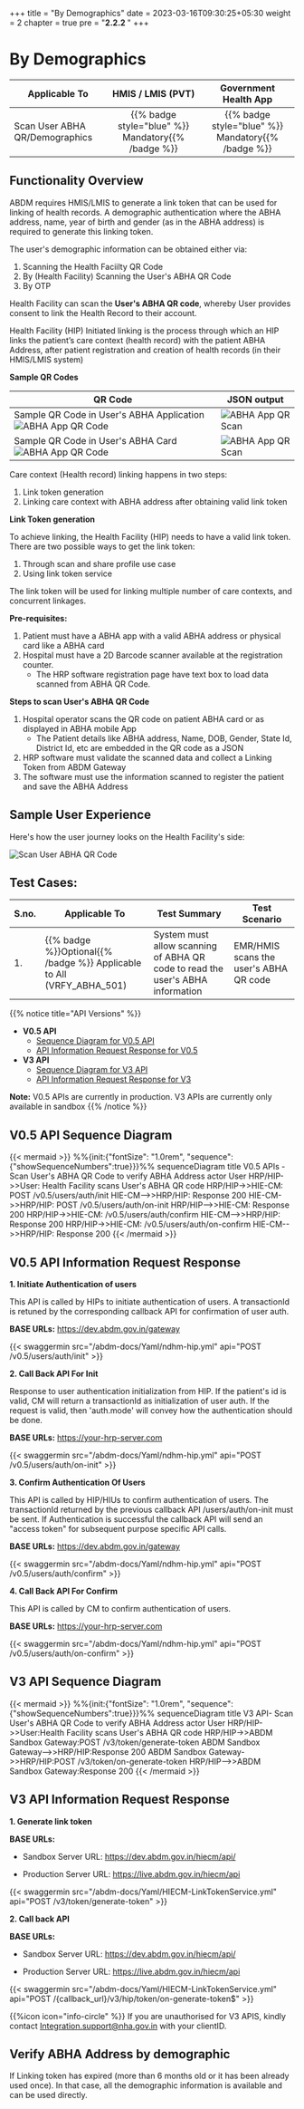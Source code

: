 +++
title = "By Demographics"
date = 2023-03-16T09:30:25+05:30
weight = 2
chapter = true
pre = "<b>2.2.2 </b>"
+++

# By Demographics
|  Applicable To                             |   HMIS / LMIS (PVT)  |   Government Health App  |    
|-------------------------------|:----------------------:|:--------------------:|
|   Scan User ABHA QR/Demographics                     |  {{% badge style="blue" %}} Mandatory{{% /badge %}}       |  {{% badge style="blue" %}} Mandatory{{% /badge %}}        |  

## Functionality Overview

ABDM requires HMIS/LMIS to generate a link token that can be used for linking of health records. A demographic authentication where the ABHA address, name, year of birth and gender (as in the ABHA address) is required to generate this linking token.

The user's demographic information can be obtained either via:
1. Scanning the Health Faciilty QR Code
2. By (Health Facility) Scanning the User's ABHA QR Code
3. By OTP

Health Facility can scan the **User's ABHA QR code**, whereby User provides consent to link the Health Record to their account.

Health Facility (HIP) Initiated linking is the process through which an HIP links the patient’s care context (health record) with the patient ABHA Address, after patient registration and creation of health records (in their HMIS/LMIS system)


**Sample QR Codes**

QR Code|JSON output
| -------- | ------- |
Sample QR Code in User's ABHA Application ![ABHA App QR Code](../abha-qr-in-app.png) | ![ABHA App QR Scan](../json-abha-app-qr-scan.png)
Sample QR Code in User's ABHA Card ![ABHA App QR Code](../abha-card-eg.png) | ![ABHA App QR Scan](../json-abha-card-qr.png)

Care context (Health record) linking happens in two steps:

1. Link token generation
2. Linking care context with ABHA address after obtaining valid link token

**Link Token generation**

To achieve linking, the Health Facility (HIP) needs to have a valid link token. There are two possible ways to get the link token:
1. Through scan and share profile use case
2. Using link token service

The link token will be used for linking multiple number of care contexts, and concurrent linkages.

**Pre-requisites:**
1. Patient must have a ABHA app with a valid ABHA address or physical card like a ABHA card
2. Hospital must have a 2D Barcode scanner available at the registration counter.
	- The HRP software registration page have text box to load data scanned from ABHA QR Code.

**Steps to scan User's ABHA QR Code**

1. Hospital operator scans the QR code on patient ABHA card or as displayed in ABHA mobile App
	- The Patient details like ABHA address, Name, DOB, Gender, State Id, District Id, etc are embedded in the QR code as a JSON
2. HRP software must validate the scanned data and collect a Linking Token from ABDM Gateway
3. The software must use the information scanned to register the patient and save the ABHA Address

## Sample User Experience

Here's how the user journey looks on the Health Facility's side:

![Scan User ABHA QR Code](/abdm-docs/img/scan-user-qr.gif)


## Test Cases:

S.no.|Applicable To | Test Summary | Test Scenario |
|--| --| ----------- | ------------------- |
1.|{{% badge %}}Optional{{% /badge %}} Applicable to All (VRFY_ABHA_501)| System must allow scanning of ABHA QR code to read the user's ABHA information|EMR/HMIS scans the user's ABHA QR code

{{% notice title="API Versions" %}}

- **V0.5 API**
  - [Sequence Diagram for V0.5 API](#v05-api-sequence-diagram)
  - [API Information Request Response for V0.5](#v05-api-information-request-response)
- **V3 API**
  - [Sequence Diagram for V3 API](#v3-api-sequence-diagram)
  - [API Information Request Response for V3](#v3-api-information-request-response)

**Note:** V0.5 APIs are currently in production. V3 APIs are currently only available in sandbox
{{% /notice %}}

## V0.5 API Sequence Diagram

{{< mermaid >}}
%%{init:{"fontSize": "1.0rem", "sequence":{"showSequenceNumbers":true}}}%%
sequenceDiagram
title V0.5 APIs - Scan User's ABHA QR Code to verify ABHA Address
actor User
HRP/HIP->>User: Health Facility scans User's ABHA QR code
HRP/HIP->>HIE-CM: POST /v0.5/users/auth/init
HIE-CM-->>HRP/HIP: Response 200
HIE-CM->>HRP/HIP: POST /v0.5/users/auth/on-init
HRP/HIP-->>HIE-CM: Response 200
HRP/HIP->>HIE-CM: /v0.5/users/auth/confirm
HIE-CM-->>HRP/HIP: Response 200
HRP/HIP->>HIE-CM: /v0.5/users/auth/on-confirm
HIE-CM-->>HRP/HIP: Response 200
{{< /mermaid >}}


## V0.5 API Information Request Response

**1. Initiate Authentication of users**

This API is called by HIPs to initiate authentication of users. A transactionId is retuned by the corresponding callback API for confirmation of user auth.

**BASE URLs:**  https://dev.abdm.gov.in/gateway

{{< swaggermin src="/abdm-docs/Yaml/ndhm-hip.yml" api="POST /v0.5/users/auth/init" >}}

**2. Call Back API For Init**

Response to user authentication initialization from HIP. If the patient's id is valid, CM will return a transactionId as initialization of user auth. If the request is valid, then 'auth.mode' will convey how the authentication should be done.

**BASE URLs:**  https://your-hrp-server.com

{{< swaggermin src="/abdm-docs/Yaml/ndhm-hip.yml" api="POST /v0.5/users/auth/on-init" >}}

**3. Confirm Authentication Of Users**

This API is called by HIP/HIUs to confirm authentication of users. The transactionId returned by the previous callback API /users/auth/on-init must be sent. If Authentication is successful the callback API will send an "access token" for subsequent purpose specific API calls.

**BASE URLs:**  https://dev.abdm.gov.in/gateway

{{< swaggermin src="/abdm-docs/Yaml/ndhm-hip.yml" api="POST /v0.5/users/auth/confirm" >}}

**4. Call Back API For Confirm**

This API is called by CM to confirm authentication of users.

**BASE URLs:**  https://your-hrp-server.com

{{< swaggermin src="/abdm-docs/Yaml/ndhm-hip.yml" api="POST /v0.5/users/auth/on-confirm" >}}


## V3 API Sequence Diagram

{{< mermaid >}}
%%{init:{"fontSize": "1.0rem", "sequence":{"showSequenceNumbers":true}}}%%
sequenceDiagram
title V3 API- Scan User's ABHA QR Code to verify ABHA Address
actor User
HRP/HIP->>User:Health Facility scans User's ABHA QR code
HRP/HIP->>ABDM Sandbox Gateway:POST /v3/token/generate-token
ABDM Sandbox Gateway-->>HRP/HIP:Response 200
ABDM Sandbox Gateway->>HRP/HIP:POST /v3/token/on-generate-token
HRP/HIP-->>ABDM Sandbox Gateway:Response 200
{{< /mermaid >}}

## V3 API Information Request Response

**1. Generate link token**

**BASE URLs:**
  - Sandbox Server URL: https://dev.abdm.gov.in/hiecm/api/

  - Production Server URL: https://live.abdm.gov.in/hiecm/api

{{< swaggermin src="/abdm-docs/Yaml/HIECM-LinkTokenService.yml" api="POST /v3/token/generate-token" >}}

**2. Call back API**

**BASE URLs:**
  - Sandbox Server URL: https://dev.abdm.gov.in/hiecm/api/

  - Production Server URL: https://live.abdm.gov.in/hiecm/api

{{< swaggermin src="/abdm-docs/Yaml/HIECM-LinkTokenService.yml" api="POST /{callback_url}/v3/hip/token/on-generate-token$" >}}

{{%icon icon="info-circle" %}} If you are unauthorised for V3 APIS, kindly contact Integration.support@nha.gov.in with your clientID.


## Verify ABHA Address by demographic

If Linking token has expired (more than 6 months old or it has been already used once). In that case, all the demographic information is available and can be used directly.